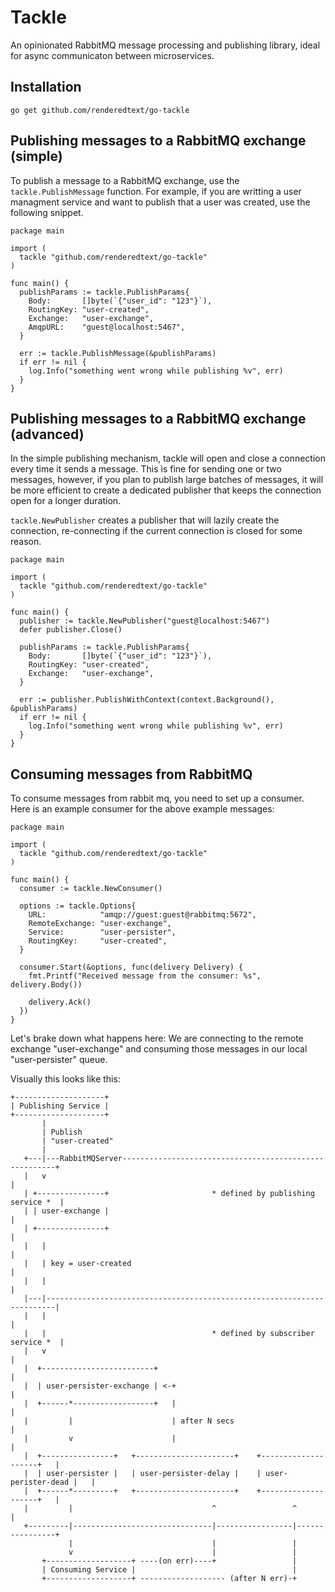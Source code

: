 # Tackle

An opinionated RabbitMQ message processing and publishing library, ideal
for async communicaton between microservices.

## Installation

```
go get github.com/renderedtext/go-tackle
```

## Publishing messages to a RabbitMQ exchange (simple)

To publish a message to a RabbitMQ exchange, use the `tackle.PublishMessage`
function. For example, if you are writting a user managment service and want
to publish that a user was created, use the following snippet.

``` golang
package main

import (
  tackle "github.com/renderedtext/go-tackle"
)

func main() {
  publishParams := tackle.PublishParams{
    Body:       []byte(`{"user_id": "123"}`),
    RoutingKey: "user-created",
    Exchange:   "user-exchange",
    AmqpURL:    "guest@localhost:5467",
  }

  err := tackle.PublishMessage(&publishParams)
  if err != nil {
    log.Info("something went wrong while publishing %v", err)
  }
}
```

## Publishing messages to a RabbitMQ exchange (advanced)

In the simple publishing mechanism, tackle will open and close a connection
every time it sends a message. This is fine for sending one or two messages,
however, if you plan to publish large batches of messages, it will be more
efficient to create a dedicated publisher that keeps the connection open
for a longer duration.

`tackle.NewPublisher` creates a publisher that will lazily create the connection,
re-connecting if the current connection is closed for some reason.

``` golang
package main

import (
  tackle "github.com/renderedtext/go-tackle"
)

func main() {
  publisher := tackle.NewPublisher("guest@localhost:5467")
  defer publisher.Close()

  publishParams := tackle.PublishParams{
    Body:       []byte(`{"user_id": "123"}`),
    RoutingKey: "user-created",
    Exchange:   "user-exchange",
  }

  err := publisher.PublishWithContext(context.Background(), &publishParams)
  if err != nil {
    log.Info("something went wrong while publishing %v", err)
  }
}
```

## Consuming messages from RabbitMQ

To consume messages from rabbit mq, you need to set up a consumer.
Here is an example consumer for the above example messages:

``` golang
package main

import (
  tackle "github.com/renderedtext/go-tackle"
)

func main() {
  consumer := tackle.NewConsumer()

  options := tackle.Options{
    URL:            "amqp://guest:guest@rabbitmq:5672",
    RemoteExchange: "user-exchange",
    Service:        "user-persister",
    RoutingKey:     "user-created",
  }

  consumer.Start(&options, func(delivery Delivery) {
    fmt.Printf("Received message from the consumer: %s", delivery.Body())

    delivery.Ack()
  })
}
```

Let's brake down what happens here: We are connecting to the remote exchange
"user-exchange" and consuming those messages in our local "user-persister" 
queue.

Visually this looks like this:

```
+--------------------+
| Publishing Service |
+--------------------+
       | 
       | Publish 
       | "user-created"
       |           
   +---|---RabbitMQServer-------------------------------------------------------+
   |   v                                                                        |
   | +---------------+                       * defined by publishing service *  |
   | | user-exchange |                                                          |
   | +---------------+                                                          |
   |   |                                                                        |
   |   | key = user-created                                                     |
   |   |                                                                        |
   |---|------------------------------------------------------------------------|
   |   |                                                                        |
   |   |                                     * defined by subscriber service *  |
   |   v                                                                        |
   |  +-------------------------+                                               |
   |  | user-persister-exchange | <-+                                           |
   |  +------*------------------+   |                                           |
   |         |                      | after N secs                              |
   |         v                      |                                           |
   |  +----------------+   +----------------------+    +--------------------+   |
   |  | user-persister |   | user-persister-delay |    | user-perister-dead |   |
   |  +------*---------+   +----------------------+    +--------------------+   |
   |         |                               ^                 ^                |
   +---------|-------------------------------|-----------------|----------------+
             |                               |                 |
             v                               |                 |
       +-------------------+ ----(on err)----+                 |
       | Consuming Service |                                   |
       +-------------------+ ------------------- (after N err)-+
```